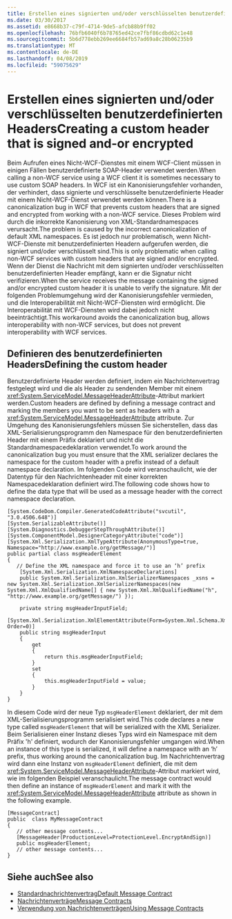 ```yaml
---
title: Erstellen eines signierten und/oder verschlüsselten benutzerdefinierten Headers
ms.date: 03/30/2017
ms.assetid: e8668b37-c79f-4714-9de5-afcb88b9ff02
ms.openlocfilehash: 76bfb6040f6b78765ed42ce7fbf86cdbd62c1e48
ms.sourcegitcommit: 5b6d778ebb269ee6684fb57ad69a8c28b06235b9
ms.translationtype: MT
ms.contentlocale: de-DE
ms.lasthandoff: 04/08/2019
ms.locfileid: "59075629"
---
```

# <a name="creating-a-custom-header-that-is-signed-and-or-encrypted"></a><span data-ttu-id="63689-102">Erstellen eines signierten und/oder verschlüsselten benutzerdefinierten Headers</span><span class="sxs-lookup"><span data-stu-id="63689-102">Creating a custom header that is signed and-or encrypted</span></span>
<span data-ttu-id="63689-103">Beim Aufrufen eines Nicht-WCF-Dienstes mit einem WCF-Client müssen in einigen Fällen benutzerdefinierte SOAP-Header verwendet werden.</span><span class="sxs-lookup"><span data-stu-id="63689-103">When calling a non-WCF service using a WCF client it is sometimes necessary to use custom SOAP headers.</span></span> <span data-ttu-id="63689-104">In WCF ist ein Kanonisierungsfehler vorhanden, der verhindert, dass signierte und verschlüsselte benutzerdefinierte Header mit einem Nicht-WCF-Dienst verwendet werden können.</span><span class="sxs-lookup"><span data-stu-id="63689-104">There is a canonicalization bug in WCF that prevents custom headers that are signed and encrypted from working with a non-WCF service.</span></span> <span data-ttu-id="63689-105">Dieses Problem wird durch die inkorrekte Kanonisierung von XML-Standardnamespaces verursacht.</span><span class="sxs-lookup"><span data-stu-id="63689-105">The problem is caused by the incorrect canonicalization of default XML namespaces.</span></span> <span data-ttu-id="63689-106">Es ist jedoch nur problematisch, wenn Nicht-WCF-Dienste mit benutzerdefinierten Headern aufgerufen werden, die signiert und/oder verschlüsselt sind.</span><span class="sxs-lookup"><span data-stu-id="63689-106">This is only problematic when calling non-WCF services with custom headers that are signed and/or encrypted.</span></span>  <span data-ttu-id="63689-107">Wenn der Dienst die Nachricht mit dem signierten und/oder verschlüsselten benutzerdefinierten Header empfängt, kann er die Signatur nicht verifizieren.</span><span class="sxs-lookup"><span data-stu-id="63689-107">When the service receives the message containing the signed and/or encrypted custom header it is unable to verify the signature.</span></span> <span data-ttu-id="63689-108">Mit der folgenden Problemumgehung wird der Kanonisierungsfehler vermieden, und die Interoperabilität mit Nicht-WCF-Diensten wird ermöglicht. Die Interoperabilität mit WCF-Diensten wird dabei jedoch nicht beeinträchtigt.</span><span class="sxs-lookup"><span data-stu-id="63689-108">This workaround avoids the canonicalization bug, allows interoperability with non-WCF services, but does not prevent interoperability with WCF services.</span></span>  
  
## <a name="defining-the-custom-header"></a><span data-ttu-id="63689-109">Definieren des benutzerdefinierten Headers</span><span class="sxs-lookup"><span data-stu-id="63689-109">Defining the custom header</span></span>  
 <span data-ttu-id="63689-110">Benutzerdefinierte Header werden definiert, indem ein Nachrichtenvertrag festgelegt wird und die als Header zu sendenden Member mit einem <xref:System.ServiceModel.MessageHeaderAttribute>-Attribut markiert werden.</span><span class="sxs-lookup"><span data-stu-id="63689-110">Custom headers are defined by defining a message contract and marking the members you want to be sent as headers with a <xref:System.ServiceModel.MessageHeaderAttribute> attribute.</span></span> <span data-ttu-id="63689-111">Zur Umgehung des Kanonisierungsfehlers müssen Sie sicherstellen, dass das XML-Serialisierungsprogramm den Namespace für den benutzerdefinierten Header mit einem Präfix deklariert und nicht die Standardnamespacedeklaration verwendet.</span><span class="sxs-lookup"><span data-stu-id="63689-111">To work around the canonicalization bug you must ensure that the XML serializer declares the namespace for the custom header with a prefix instead of a default namespace declaration.</span></span> <span data-ttu-id="63689-112">Im folgenden Code wird veranschaulicht, wie der Datentyp für den Nachrichtenheader mit einer korrekten Namespacedeklaration definiert wird.</span><span class="sxs-lookup"><span data-stu-id="63689-112">The following code shows how to define the data type that will be used as a message header with the correct namespace declaration.</span></span>  
  
```  
[System.CodeDom.Compiler.GeneratedCodeAttribute("svcutil", "3.0.4506.648")]  
[System.SerializableAttribute()]  
[System.Diagnostics.DebuggerStepThroughAttribute()]  
[System.ComponentModel.DesignerCategoryAttribute("code")]  
[System.Xml.Serialization.XmlTypeAttribute(AnonymousType=true, Namespace="http://www.example.org/getMessage/")]  
public partial class msgHeaderElement  
{  
   // Define the XML namespace and force it to use an ‘h’ prefix  
    [System.Xml.Serialization.XmlNamespaceDeclarations]  
    public System.Xml.Serialization.XmlSerializerNamespaces _xsns = new System.Xml.Serialization.XmlSerializerNamespaces(new System.Xml.XmlQualifiedName[] { new System.Xml.XmlQualifiedName("h", "http://www.example.org/getMessage/") });  
  
    private string msgHeaderInputField;  
  [System.Xml.Serialization.XmlElementAttribute(Form=System.Xml.Schema.XmlSchemaForm.Unqualified, Order=0)]  
    public string msgHeaderInput  
    {  
        get  
        {  
            return this.msgHeaderInputField;  
        }  
        set  
        {  
            this.msgHeaderInputField = value;  
        }  
    }  
}  
```  
  
 <span data-ttu-id="63689-113">In diesem Code wird der neue Typ `msgHeaderElement` deklariert, der mit dem XML-Serialisierungsprogramm serialisiert wird.</span><span class="sxs-lookup"><span data-stu-id="63689-113">This code declares a new type called `msgHeaderElement` that will be serialized with the XML Serializer.</span></span> <span data-ttu-id="63689-114">Beim Serialisieren einer Instanz dieses Typs wird ein Namespace mit dem Präfix 'h' definiert, wodurch der Kanonisierungsfehler umgangen wird.</span><span class="sxs-lookup"><span data-stu-id="63689-114">When an instance of this type is serialized, it will define a namespace with an ‘h’ prefix, thus working around the canonicalization bug.</span></span>  <span data-ttu-id="63689-115">Im Nachrichtenvertrag wird dann eine Instanz von `msgHeaderElement` definiert, die mit dem <xref:System.ServiceModel.MessageHeaderAttribute>-Attribut markiert wird, wie im folgenden Beispiel veranschaulicht.</span><span class="sxs-lookup"><span data-stu-id="63689-115">The message contract would then define an instance of `msgHeaderElement` and mark it with the <xref:System.ServiceModel.MessageHeaderAttribute> attribute as shown in the following example.</span></span>  
  
```  
[MessageContract]  
public  class MyMessageContract  
{  
   // other message contents...  
   [MessageHeader(ProductionLevel=ProtectionLevel.EncryptAndSign)]  
   public msgHeaderElement;  
   // other message contents...  
}  
```  
  
## <a name="see-also"></a><span data-ttu-id="63689-116">Siehe auch</span><span class="sxs-lookup"><span data-stu-id="63689-116">See also</span></span>

- [<span data-ttu-id="63689-117">Standardnachrichtenvertrag</span><span class="sxs-lookup"><span data-stu-id="63689-117">Default Message Contract</span></span>](../../../../docs/framework/wcf/samples/default-message-contract.md)
- [<span data-ttu-id="63689-118">Nachrichtenverträge</span><span class="sxs-lookup"><span data-stu-id="63689-118">Message Contracts</span></span>](../../../../docs/framework/wcf/samples/message-contracts.md)
- [<span data-ttu-id="63689-119">Verwendung von Nachrichtenverträgen</span><span class="sxs-lookup"><span data-stu-id="63689-119">Using Message Contracts</span></span>](../../../../docs/framework/wcf/feature-details/using-message-contracts.md)

